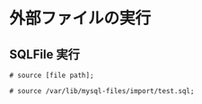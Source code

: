 # 外部ファイルの実行

## SQLFile 実行

```
# source [file path];

# source /var/lib/mysql-files/import/test.sql;
```
